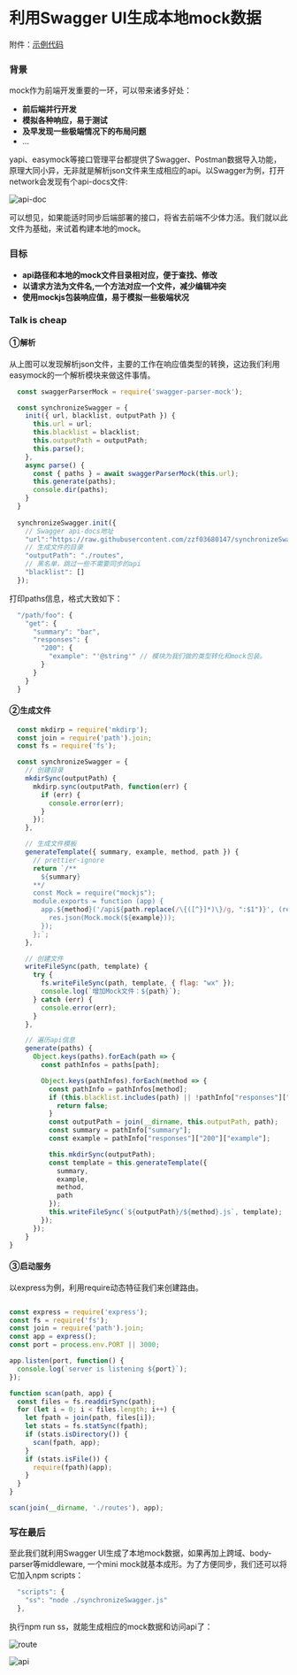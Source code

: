 利用Swagger UI生成本地mock数据
===

附件：[示例代码](https://github.com/zzf03680147/synchronizeSwagger)

### 背景

mock作为前端开发重要的一环，可以带来诸多好处：

- **前后端并行开发** 
- **模拟各种响应，易于测试**
- **及早发现一些极端情况下的布局问题**
- ...

yapi、easymock等接口管理平台都提供了Swagger、Postman数据导入功能，原理大同小异，无非就是解析json文件来生成相应的api。以Swagger为例，打开network会发现有个api-docs文件:

![api-doc](https://raw.githubusercontent.com/zzf03680147/synchronizeSwagger/master/static/img/api-docs.png)


可以想见，如果能适时同步后端部署的接口，将省去前端不少体力活。我们就以此文件为基础，来试着构建本地的mock。

### 目标
- **api路径和本地的mock文件目录相对应，便于查找、修改**
- **以请求方法为文件名,一个方法对应一个文件，减少编辑冲突**
- **使用mockjs包装响应值，易于模拟一些极端状况** 


### Talk is cheap

#### ①解析

从上图可以发现解析json文件，主要的工作在响应值类型的转换，这边我们利用easymock的一个解析模块来做这件事情。
```javascript
  const swaggerParserMock = require('swagger-parser-mock');

  const synchronizeSwagger = {
    init({ url, blacklist, outputPath }) {
      this.url = url;
      this.blacklist = blacklist;
      this.outputPath = outputPath;
      this.parse();
    },
    async parse() {
      const { paths } = await swaggerParserMock(this.url);
      this.generate(paths);
      console.dir(paths);
    }
  }
  
  synchronizeSwagger.init({
    // Swagger api-docs地址
    "url":"https://raw.githubusercontent.com/zzf03680147/synchronizeSwagger/master/swagger.json",
    // 生成文件的目录
    "outputPath": "./routes",
    // 黑名单，跳过一些不需要同步的api
    "blacklist": []
  });

```

打印paths信息，格式大致如下：
```javascript
  "/path/foo": {
    "get": {
      "summary": "bar",
      "responses": {
        "200": {
          "example": "'@string'" // 模块为我们做的类型转化和mock包装。
        }
      }
    }
  }
```

#### ②生成文件

```javascript
  const mkdirp = require('mkdirp');
  const join = require('path').join;
  const fs = require('fs');

  const synchronizeSwagger = {
    // 创建目录
    mkdirSync(outputPath) {
      mkdirp.sync(outputPath, function(err) {
        if (err) {
          console.error(err);
        }
      });
    },

    // 生成文件模板
    generateTemplate({ summary, example, method, path }) {
      // prettier-ignore
      return `/**
        ${summary}
      **/
      const Mock = require("mockjs");
      module.exports = function (app) {
        app.${method}('/api${path.replace(/\{([^}]*)\}/g, ":$1")}', (req, res) => {
          res.json(Mock.mock(${example}));
        });
      };`;
    },

    // 创建文件
    writeFileSync(path, template) {
      try {
        fs.writeFileSync(path, template, { flag: "wx" });
        console.log(`增加Mock文件：${path}`);
      } catch (err) {
        console.error(err);
      }
    },

    // 遍历api信息
    generate(paths) {
      Object.keys(paths).forEach(path => {
        const pathInfos = paths[path];

        Object.keys(pathInfos).forEach(method => {
          const pathInfo = pathInfos[method];
          if (this.blacklist.includes(path) || !pathInfo["responses"]["200"]) {
            return false;
          }
          const outputPath = join(__dirname, this.outputPath, path);
          const summary = pathInfo["summary"];
          const example = pathInfo["responses"]["200"]["example"];

          this.mkdirSync(outputPath);
          const template = this.generateTemplate({
            summary,
            example,
            method,
            path
          });
          this.writeFileSync(`${outputPath}/${method}.js`, template);
        });
      });
    }
}
```

#### ③启动服务
以express为例，利用require动态特征我们来创建路由。
```javascript

const express = require('express');
const fs = require('fs');
const join = require('path').join;
const app = express();
const port = process.env.PORT || 3000;

app.listen(port, function() {
  console.log(`server is listening ${port}`);
});

function scan(path, app) {
  const files = fs.readdirSync(path);
  for (let i = 0; i < files.length; i++) {
    let fpath = join(path, files[i]);
    let stats = fs.statSync(fpath);
    if (stats.isDirectory()) {
      scan(fpath, app);
    }
    if (stats.isFile()) {
      require(fpath)(app);
    }
  }
}

scan(join(__dirname, './routes'), app);

```

### 写在最后
至此我们就利用Swagger UI生成了本地mock数据，如果再加上跨域、body-parser等middleware, 一个mini mock就基本成形。为了方便同步，我们还可以将它加入npm scripts：

```javascript
  "scripts": {
    "ss": "node ./synchronizeSwagger.js"
  },
```
执行npm run ss，就能生成相应的mock数据和访问api了：

![route](https://raw.githubusercontent.com/zzf03680147/synchronizeSwagger/master/static/img/route.png)

![api](https://raw.githubusercontent.com/zzf03680147/synchronizeSwagger/master/static/img/api.png)


